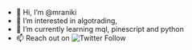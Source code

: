- 👋 Hi, I’m @mraniki
- 👀 I’m interested in algotrading, 
- 🌱 I’m currently learning mql, pinescript and python
- 📫 Reach out on ![Twitter Follow](https://img.shields.io/twitter/follow/mraniki?style=social)
<!---
mraniki/mraniki is a ✨ special ✨ repository because its `README.md` (this file) appears on your GitHub profile.
You can click the Preview link to take a look at your changes.
--->
